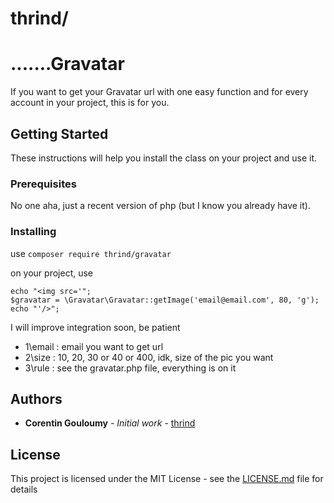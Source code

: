 # thrind/
# .......Gravatar

If you want to get your Gravatar url with one easy function and for every account in your project, this is for you.

## Getting Started

These instructions will help you install the class on your project and use it.

### Prerequisites

No one aha, just a recent version of php (but I know you already have it).

### Installing

use `composer require thrind/gravatar`

on your project, use 
```
echo "<img src='";
$gravatar = \Gravatar\Gravatar::getImage('email@email.com', 80, 'g');
echo "'/>";
```
I will improve integration soon, be patient

* 1\email : email you want to get url
* 2\size : 10, 20, 30 or 40 or 400, idk, size of the pic you want
* 3\rule : see the gravatar.php file, everything is on it

## Authors

* **Corentin Gouloumy** - *Initial work* - [thrind](https://github.com/thrind)

## License

This project is licensed under the MIT License - see the [LICENSE.md](LICENSE.md) file for details
